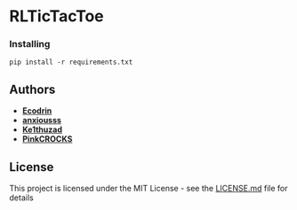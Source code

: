 # RLTicTacToe

### Installing


```
pip install -r requirements.txt
```


## Authors

* **[Ecodrin](https://github.com/Ecodrin)**
* **[anxiousss](https://github.com/anxiousss)**
* **[Ke1thuzad](https://github.com/Ke1thuzad)**
* **[PinkCROCKS](https://github.com/PinkCROCKS)**

## License

This project is licensed under the MIT License - see the [LICENSE.md](LICENSE.md) file for details
